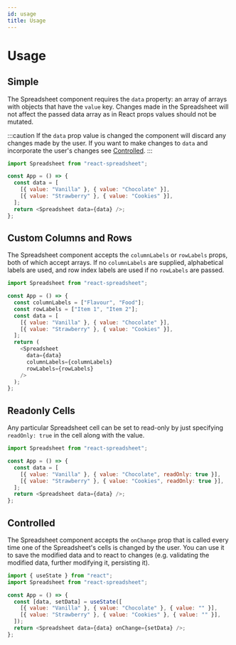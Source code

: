 ```yaml
---
id: usage
title: Usage
---
```


# Usage

## Simple

The Spreadsheet component requires the `data` property: an array of arrays with objects that have the `value` key. Changes made in the Spreadsheet will not affect the passed data array as in React props values should not be mutated.

:::caution
If the `data` prop value is changed the component will discard any changes made by the user. If you want to make changes to `data` and incorporate the user's changes see [Controlled](#Controlled).
:::

```javascript
import Spreadsheet from "react-spreadsheet";

const App = () => {
  const data = [
    [{ value: "Vanilla" }, { value: "Chocolate" }],
    [{ value: "Strawberry" }, { value: "Cookies" }],
  ];
  return <Spreadsheet data={data} />;
};
```

## Custom Columns and Rows

The Spreadsheet component accepts the `columnLabels` or `rowLabels` props, both of which accept arrays. If no `columnLabels` are supplied, alphabetical labels are used, and row index labels are used if no `rowLabels` are passed.

```javascript
import Spreadsheet from "react-spreadsheet";

const App = () => {
  const columnLabels = ["Flavour", "Food"];
  const rowLabels = ["Item 1", "Item 2"];
  const data = [
    [{ value: "Vanilla" }, { value: "Chocolate" }],
    [{ value: "Strawberry" }, { value: "Cookies" }],
  ];
  return (
    <Spreadsheet
      data={data}
      columnLabels={columnLabels}
      rowLabels={rowLabels}
    />
  );
};
```

## Readonly Cells

Any particular Spreadsheet cell can be set to read-only by just specifying `readOnly: true` in the cell along with the value.

```javascript
import Spreadsheet from "react-spreadsheet";

const App = () => {
  const data = [
    [{ value: "Vanilla" }, { value: "Chocolate", readOnly: true }],
    [{ value: "Strawberry" }, { value: "Cookies", readOnly: true }],
  ];
  return <Spreadsheet data={data} />;
};
```

## Controlled

The Spreadsheet component accepts the `onChange` prop that is called every time one of the Spreadsheet's cells is changed by the user. You can use it to save the modified data and to react to changes (e.g. validating the modified data, further modifying it, persisting it).

```javascript
import { useState } from "react";
import Spreadsheet from "react-spreadsheet";

const App = () => {
  const [data, setData] = useState([
    [{ value: "Vanilla" }, { value: "Chocolate" }, { value: "" }],
    [{ value: "Strawberry" }, { value: "Cookies" }, { value: "" }],
  ]);
  return <Spreadsheet data={data} onChange={setData} />;
};
```

